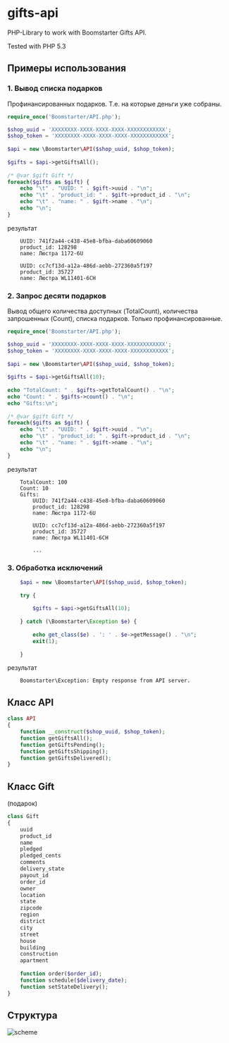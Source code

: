 gifts-api
=========

PHP-Library to work with Boomstarter Gifts API.

Tested with PHP 5.3


## Примеры использования

### 1. Вывод списка подарков

Профинансированных подарков. Т.е. на которые деньги уже собраны.

```php
require_once('Boomstarter/API.php');

$shop_uuid = 'XXXXXXXX-XXXX-XXXX-XXXX-XXXXXXXXXXXX';
$shop_token = 'XXXXXXXX-XXXX-XXXX-XXXX-XXXXXXXXXXXX';
    
$api = new \Boomstarter\API($shop_uuid, $shop_token);
    
$gifts = $api->getGiftsAll();
    
/* @var $gift Gift */
foreach($gifts as $gift) {
    echo "\t" . "UUID: " . $gift->uuid . "\n";
    echo "\t" . "product_id: " . $gift->product_id . "\n";
    echo "\t" . "name: " . $gift->name . "\n";
    echo "\n";
}
```
    
результат

```shell
	UUID: 741f2a44-c438-45e8-bfba-daba60609060
	product_id: 128298
	name: Люстра 1172-6U

	UUID: cc7cf13d-a12a-486d-aebb-272360a5f197
	product_id: 35727
	name: Люстра WL11401-6CH
```	

### 2. Запрос десяти подарков

Вывод общего количества доступных (TotalCount), количества запрошенных (Count), списка подарков. Только профинансированные.

```php
require_once('Boomstarter/API.php');

$shop_uuid = 'XXXXXXXX-XXXX-XXXX-XXXX-XXXXXXXXXXXX';
$shop_token = 'XXXXXXXX-XXXX-XXXX-XXXX-XXXXXXXXXXXX';
    
$api = new \Boomstarter\API($shop_uuid, $shop_token);
    
$gifts = $api->getGiftsAll(10);
    
echo "TotalCount: " . $gifts->getTotalCount() . "\n";
echo "Count: " . $gifts->count() . "\n";
echo "Gifts:\n";
    
/* @var $gift Gift */
foreach($gifts as $gift) {
    echo "\t" . "UUID: " . $gift->uuid . "\n";
    echo "\t" . "product_id: " . $gift->product_id . "\n";
    echo "\t" . "name: " . $gift->name . "\n";
    echo "\n";
}
```

результат

```shell
    TotalCount: 100
    Count: 10
    Gifts:
	    UUID: 741f2a44-c438-45e8-bfba-daba60609060
	    product_id: 128298
	    name: Люстра 1172-6U

	    UUID: cc7cf13d-a12a-486d-aebb-272360a5f197
	    product_id: 35727
	    name: Люстра WL11401-6CH
	    
        ...
```

### 3. Обработка исключений

```php
    $api = new \Boomstarter\API($shop_uuid, $shop_token);
    
    try {
    
        $gifts = $api->getGiftsAll(10);
    
    } catch (\Boomstarter\Exception $e) {
    
        echo get_class($e) . ': ' . $e->getMessage() . "\n";
        exit(1);
        
    }
```
    
результат

```shell
    Boomstarter\Exception: Empty response from API server.
```


## Класс API

```php
class API
{
    function __construct($shop_uuid, $shop_token);
    function getGiftsAll();
    function getGiftsPending();
    function getGiftsShipping();
    function getGiftsDelivered();
}
```

## Класс Gift

(подарок)

```php
class Gift
{
    uuid
    product_id
    name
    pledged
    pledged_cents
    comments
    delivery_state
    payout_id
    order_id
    owner
    location
    state
    zipcode
    region
    district
    city
    street
    house
    building
    construction
    apartment
        
    function order($order_id);
    function schedule($delivery_date);
    function setStateDelivery();
}
```
        
## Структура

![scheme](https://raw2.github.com/boomstarterru/gifts-api/master/doc/scheme.jpg)

